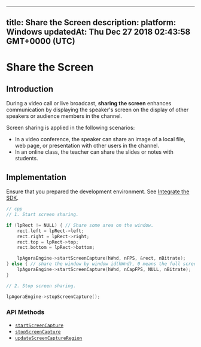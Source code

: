 
---
title: Share the Screen
description: 
platform: Windows
updatedAt: Thu Dec 27 2018 02:43:58 GMT+0000 (UTC)
---
# Share the Screen
## Introduction

During a video call or live broadcast, **sharing the screen** enhances communication by displaying the speaker's screen on the display of other speakers or audience members in the channel.

Screen sharing is applied in the following scenarios:

- In a video conference, the speaker can share an image of a local file, web page, or presentation with other users in the channel.
- In an online class, the teacher can share the slides or notes with students.

## Implementation

Ensure that you prepared the development environment. See [Integrate the SDK](../../en/Video/windows_video.md).

```cpp
// cpp
// 1. Start screen sharing.

if (lpRect != NULL) { // Share some area on the window.
	rect.left = lpRect->left;
	rect.right = lpRect->right;
	rect.top = lpRect->top;
	rect.bottom = lpRect->bottom;

	lpAgoraEngine->startScreenCapture(hWnd, nFPS, &rect, nBitrate);
} else { // share the window by window id(hWnd), 0 means the full screen
	lpAgoraEngine->startScreenCapture(hWnd, nCapFPS, NULL, nBitrate);
}

// 2. Stop screen sharing.

lpAgoraEngine->stopScreenCapture();
```

### API Methods
* [`startScreenCapture`](https://docs.agora.io/en/Video/API%20Reference/cpp/classagora_1_1rtc_1_1_i_rtc_engine.html#af71935ad435402f776bcfc2be3cf687f)
* [`stopScreenCapture`](https://docs.agora.io/en/Video/API%20Reference/cpp/classagora_1_1rtc_1_1_i_rtc_engine.html#a77412ab7c8653289a28212e60bd00673)
* [`updateScreenCaptureRegion`](https://docs.agora.io/en/Video/API%20Reference/cpp/classagora_1_1rtc_1_1_i_rtc_engine.html#a99ce13ce3b9b2c65e5ec35b9861b56e3)
